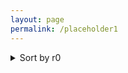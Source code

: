 ```yaml
---
layout: page
permalink: /placeholder1
---
```



<details>
  <summary> Sort by r0 </summary>
  
  
 
  <details>
 
  <summary>Sort by r1 </summary>

  
        <p float="left">
  <img src="{{ site.baseurl }}/images/N1000L80rzero1.2r10.0rtheta0.1.png"  style="width: 300px;"/>

 <img src="{{ site.baseurl }}/images/N1000L80rzero1.2r10.0rtheta0.1.png"  style="width: 300px;"/>

</p>
<p align = "center">
Fig.1 - 4K Mountains Wallpaper
</p>
</details>
  

    <details>
  
      
  <summary>Sort by r_theta </summary>

  <p float="left">
          
  <img src="{{ site.baseurl }}/images/N1000L80rzero1.2r10.0rtheta0.1.png"  style="width: 300px;"/>

 <img src="{{ site.baseurl }}/images/N1000L80rzero1.2r10.0rtheta0.1.png"  style="width: 300px;"/>

</p>
     <p align = "center">
Fig.1 - 4K Mountains Wallpaper
</p>
</details>
  
  
</details>
